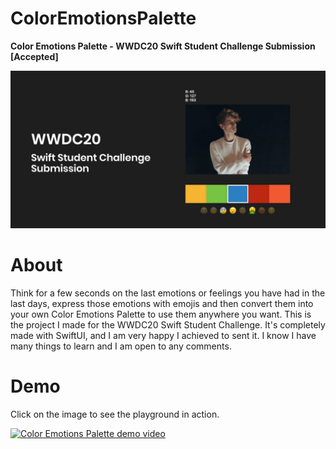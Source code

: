 # ColorEmotionsPalette
**Color Emotions Palette - WWDC20 Swift Student Challenge Submission [Accepted]**

![](https://github.com/Happygallo/ColorEmotionsPalette/blob/master/SwiftStudentChallengeCover.jpg)

# About

Think for a few seconds on the last emotions or feelings you have had in the last days, express those emotions with emojis and then convert them into your own Color Emotions Palette to use them anywhere you want. This is the project I made for the WWDC20 Swift Student Challenge. It's completely made with SwiftUI, and I am very happy I achieved to sent it. I know I have many things to learn and I am open to any comments.

# Demo

Click on the image to see the playground in action.

[![Color Emotions Palette demo video](https://img.youtube.com/vi/f0-avTA32Yg/0.jpg)](https://www.youtube.com/watch?v=f0-avTA32Yg)
